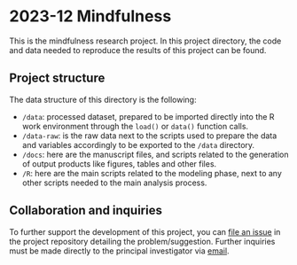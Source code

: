
# 2023-12 Mindfulness

This is the mindfulness research project. In this project directory, the code and data needed to
reproduce the results of this project can be found. 

<!-- badges: start -->
<!-- badges: end -->

## Project structure

The data structure of this directory is the following:
- `/data`: processed dataset, prepared to be imported directly into the R work environment through the `load()` or `data()` function calls.
- `/data-raw`: is the raw data next to the scripts used to prepare the data and variables accordingly to be exported to the `/data` directory.
- `/docs`: here are the manuscript files, and scripts related to the generation of output products like figures, tables and other files.
- `/R`: here are the main scripts related to the modeling phase, next to any other scripts needed to the main analysis process.

## Collaboration and inquiries

To further support the development of this project, you can [file an issue](https://github.com/nim-ach/2023-12-Mindfulness/issues/new) in the project repository detailing the problem/suggestion. Further inquiries must be made directly to the principal investigator via [email](mailto:cristian.nunez@umag.cl).
